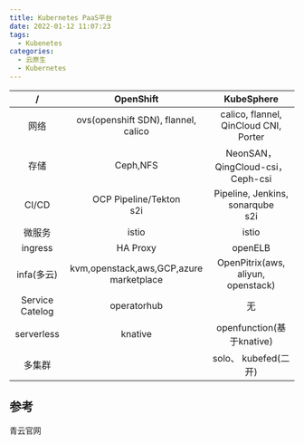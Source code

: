 ```yaml
---
title: Kubernetes PaaS平台
date: 2022-01-12 11:07:23
tags:
  - Kubenetes
categories:
  - 云原生
  - Kubernetes
---
```


<p></p>
<!-- more -->


/ | OpenShift | KubeSphere
:-: | :-: | :-:
网络 | ovs(openshift SDN), flannel, calico | calico, flannel, QinCloud CNI, Porter
存储 | Ceph,NFS | NeonSAN， QingCloud-csi，Ceph-csi
CI/CD | OCP Pipeline/Tekton<br>s2i | Pipeline, Jenkins, sonarqube<br>s2i
微服务 | istio | istio
ingress| HA Proxy | openELB
infa(多云) | kvm,openstack,aws,GCP,azure<br> marketplace |  OpenPitrix(aws, aliyun, openstack) 
Service Catelog |operatorhub| 无
serverless | knative | openfunction(基于knative) 
多集群 |  | solo、 kubefed(二开)


## 参考
青云官网
